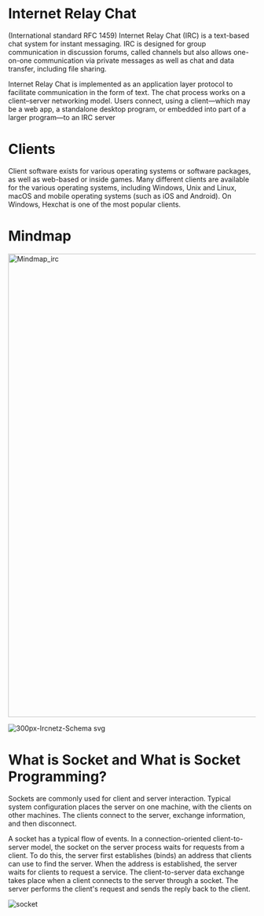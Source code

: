 # Internet Relay Chat

(International standard	RFC 1459)
Internet Relay Chat (IRC) is a text-based chat system for instant messaging. IRC is designed for group communication in discussion forums, called channels but also allows one-on-one communication via private messages as well as chat and data transfer, including file sharing.

Internet Relay Chat is implemented as an application layer protocol to facilitate communication in the form of text. The chat process works on a client–server networking model. Users connect, using a client—which may be a web app, a standalone desktop program, or embedded into part of a larger program—to an IRC server

# Clients
Client software exists for various operating systems or software packages, as well as web-based or inside games. Many different clients are available for the various operating systems, including Windows, Unix and Linux, macOS and mobile operating systems (such as iOS and Android). On Windows, Hexchat is one of the most popular clients.

# Mindmap

<img width="944" alt="Mindmap_irc" src="https://user-images.githubusercontent.com/73845925/236672691-1639bb84-5b5a-4b97-8ac4-96f1bfe9e34a.png">


![300px-Ircnetz-Schema svg](https://user-images.githubusercontent.com/73845925/235754479-3b10f34f-0b5d-4e1b-af07-f27a7ae1ee26.png)


# What is Socket and What is Socket Programming?

Sockets are commonly used for client and server interaction. 
Typical system configuration places the server on one machine, with the clients on other machines. 
The clients connect to the server, exchange information, and then disconnect.

A socket has a typical flow of events.
In a connection-oriented client-to-server model, the socket on the server process waits for requests from a client. To do this, 
the server first establishes (binds) an address that clients can use to find the server. When the address is established, 
the server waits for clients to request a service. 
The client-to-server data exchange takes place when a client connects to the server through a socket. 
The server performs the client's request and sends the reply back to the client.

![socket](https://user-images.githubusercontent.com/73845925/230378632-a7e795d3-e6e4-406a-a50d-5f37f4883da1.png)

